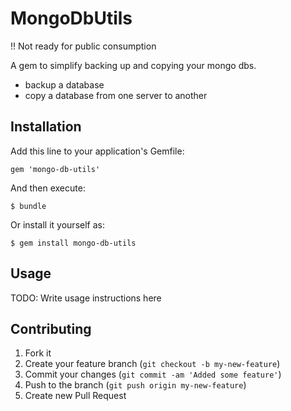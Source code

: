 # MongoDbUtils

!! Not ready for public consumption

A gem to simplify backing up and copying your mongo dbs.

* backup a database
* copy a database from one server to another



## Installation

Add this line to your application's Gemfile:

    gem 'mongo-db-utils'

And then execute:

    $ bundle

Or install it yourself as:

    $ gem install mongo-db-utils

## Usage

TODO: Write usage instructions here

## Contributing

1. Fork it
2. Create your feature branch (`git checkout -b my-new-feature`)
3. Commit your changes (`git commit -am 'Added some feature'`)
4. Push to the branch (`git push origin my-new-feature`)
5. Create new Pull Request
